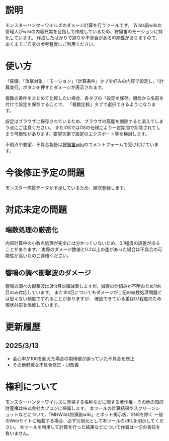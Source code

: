 # 説明

モンスターハンターワイルズのダメージ計算を行うツールです。
Wilds笛wikiの管理人がwikiの内容充実を目指して作成しているため、狩猟笛のモーションに特化しています。
作成したばかりで誤りや不具合がある可能性がありますので、あくまでご自身の参考程度にご利用ください。

# 使い方

「装備」「攻撃対象」「モーション」「計算条件」タブを好みの内容で設定し、「計算実行」ボタンを押すとダメージが表示されます。

複数の条件をまとめて比較したい場合、各タブの「設定を保存」機能から名前を付けて設定を保存することで、
「複数比較」タブで選択できるようになります。

設定はブラウザに保存されているため、ブラウザの履歴を削除すると消えてしまう点にご注意ください。
またiOSではOSの仕様により一定期間で削除されてしまう可能性があります。要望次第で設定のエクスポート等を検討します。

不明点や要望、不具合報告は[狩猟笛wiki](https://www.wicurio.com/wildskaripi/index.php?%E3%83%80%E3%83%A1%E3%83%BC%E3%82%B8%E8%A8%88%E7%AE%97)のコメントフォームで受け付けています。


# 今後修正予定の問題

モンスター肉質データが不足しているため、順次登録します。

# 対応未定の問題

## 端数処理の厳密化
内部計算中の小数点処理が完全には分かっていないため、0.1程度の誤差が出ることがあります。
実際のダメージ数値と0.2以上の差があった場合は不具合の可能性が高いためご連絡ください。

## 響鳴の調べ衝撃波のダメージ
響鳴の調べの衝撃波は3hit目以降減衰しますが、減衰の仕組みが不明のため1hit目のみ対応しています。
また1hit目についてもダメージが上記の端数処理問題とは思えない頻度でずれることがありますが、
確認できている差は0.1程度のため現状対応を保留しています。


# 更新履歴

## 2025/3/13
- 会心率が100を超えた場合の期待値が誤っていた不具合を修正
- その他軽微な不具合修正・UI改善

# 権利について

モンスターハンターワイルズに登場する名称などに関する著作権・その他の知的財産権は株式会社カプコンに帰属します。
本ツールの計算結果やスクリーンショットなどについて、「MHWilds狩猟笛wiki」とネット掲示板、SNSを除く
一般のWebサイトに転載する場合、必ず引用元として本ツールのURLを明示してください。
本ツールを利用して計算を行った結果などについて作者は一切の責任を負いません。

